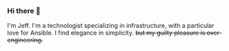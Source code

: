 ### Hi there 👋

I'm Jeff. I'm a technologist specializing in infrastructure, with a particular love for Ansible. I find elegance in simplicity. ~~but my guilty pleasure is over-engineering.~~

<!--
**jeffreyalles/jeffreyalles** is a ✨ _special_ ✨ repository because its `README.md` (this file) appears on your GitHub profile.

Here are some ideas to get you started:

- 🔭 I’m currently working on ...
- 🌱 I’m currently learning ...
- 👯 I’m looking to collaborate on ...
- 🤔 I’m looking for help with ...
- 💬 Ask me about ...
- 📫 How to reach me: ...
- 😄 Pronouns: ...
- ⚡ Fun fact: ...
-->
